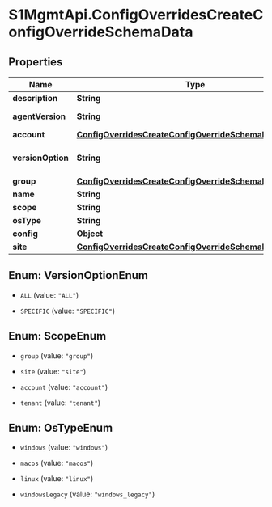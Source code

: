 # S1MgmtApi.ConfigOverridesCreateConfigOverrideSchemaData

## Properties
Name | Type | Description | Notes
------------ | ------------- | ------------- | -------------
**description** | **String** | Description | [optional] 
**agentVersion** | **String** | Agent version | [optional] 
**account** | [**ConfigOverridesCreateConfigOverrideSchemaDataAccount**](ConfigOverridesCreateConfigOverrideSchemaDataAccount.md) |  | [optional] 
**versionOption** | **String** | Version option | [optional] [default to 'SPECIFIC']
**group** | [**ConfigOverridesCreateConfigOverrideSchemaDataGroup**](ConfigOverridesCreateConfigOverrideSchemaDataGroup.md) |  | [optional] 
**name** | **String** | Name | 
**scope** | **String** | Scope level | 
**osType** | **String** | OS type | 
**config** | **Object** | Config | 
**site** | [**ConfigOverridesCreateConfigOverrideSchemaDataSite**](ConfigOverridesCreateConfigOverrideSchemaDataSite.md) |  | [optional] 


<a name="VersionOptionEnum"></a>
## Enum: VersionOptionEnum


* `ALL` (value: `"ALL"`)

* `SPECIFIC` (value: `"SPECIFIC"`)




<a name="ScopeEnum"></a>
## Enum: ScopeEnum


* `group` (value: `"group"`)

* `site` (value: `"site"`)

* `account` (value: `"account"`)

* `tenant` (value: `"tenant"`)




<a name="OsTypeEnum"></a>
## Enum: OsTypeEnum


* `windows` (value: `"windows"`)

* `macos` (value: `"macos"`)

* `linux` (value: `"linux"`)

* `windowsLegacy` (value: `"windows_legacy"`)




